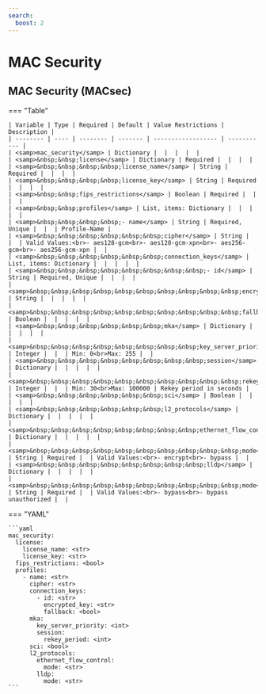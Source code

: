 ```yaml
---
search:
  boost: 2
---
```


# MAC Security
## MAC Security (MACsec)

=== "Table"


    | Variable | Type | Required | Default | Value Restrictions | Description |
    | -------- | ---- | -------- | ------- | ------------------ | ----------- |
    | <samp>mac_security</samp> | Dictionary |  |  |  |  |
    | <samp>&nbsp;&nbsp;license</samp> | Dictionary | Required |  |  |  |
    | <samp>&nbsp;&nbsp;&nbsp;&nbsp;license_name</samp> | String | Required |  |  |  |
    | <samp>&nbsp;&nbsp;&nbsp;&nbsp;license_key</samp> | String | Required |  |  |  |
    | <samp>&nbsp;&nbsp;fips_restrictions</samp> | Boolean | Required |  |  |  |
    | <samp>&nbsp;&nbsp;profiles</samp> | List, items: Dictionary |  |  |  |  |
    | <samp>&nbsp;&nbsp;&nbsp;&nbsp;- name</samp> | String | Required, Unique |  |  | Profile-Name |
    | <samp>&nbsp;&nbsp;&nbsp;&nbsp;&nbsp;&nbsp;cipher</samp> | String |  |  | Valid Values:<br>- aes128-gcm<br>- aes128-gcm-xpn<br>- aes256-gcm<br>- aes256-gcm-xpn |  |
    | <samp>&nbsp;&nbsp;&nbsp;&nbsp;&nbsp;&nbsp;connection_keys</samp> | List, items: Dictionary |  |  |  |  |
    | <samp>&nbsp;&nbsp;&nbsp;&nbsp;&nbsp;&nbsp;&nbsp;&nbsp;- id</samp> | String | Required, Unique |  |  |  |
    | <samp>&nbsp;&nbsp;&nbsp;&nbsp;&nbsp;&nbsp;&nbsp;&nbsp;&nbsp;&nbsp;encrypted_key</samp> | String |  |  |  |  |
    | <samp>&nbsp;&nbsp;&nbsp;&nbsp;&nbsp;&nbsp;&nbsp;&nbsp;&nbsp;&nbsp;fallback</samp> | Boolean |  |  |  |  |
    | <samp>&nbsp;&nbsp;&nbsp;&nbsp;&nbsp;&nbsp;mka</samp> | Dictionary |  |  |  |  |
    | <samp>&nbsp;&nbsp;&nbsp;&nbsp;&nbsp;&nbsp;&nbsp;&nbsp;key_server_priority</samp> | Integer |  |  | Min: 0<br>Max: 255 |  |
    | <samp>&nbsp;&nbsp;&nbsp;&nbsp;&nbsp;&nbsp;&nbsp;&nbsp;session</samp> | Dictionary |  |  |  |  |
    | <samp>&nbsp;&nbsp;&nbsp;&nbsp;&nbsp;&nbsp;&nbsp;&nbsp;&nbsp;&nbsp;rekey_period</samp> | Integer |  |  | Min: 30<br>Max: 100000 | Rekey period in seconds |
    | <samp>&nbsp;&nbsp;&nbsp;&nbsp;&nbsp;&nbsp;sci</samp> | Boolean |  |  |  |  |
    | <samp>&nbsp;&nbsp;&nbsp;&nbsp;&nbsp;&nbsp;l2_protocols</samp> | Dictionary |  |  |  |  |
    | <samp>&nbsp;&nbsp;&nbsp;&nbsp;&nbsp;&nbsp;&nbsp;&nbsp;ethernet_flow_control</samp> | Dictionary |  |  |  |  |
    | <samp>&nbsp;&nbsp;&nbsp;&nbsp;&nbsp;&nbsp;&nbsp;&nbsp;&nbsp;&nbsp;mode</samp> | String | Required |  | Valid Values:<br>- encrypt<br>- bypass |  |
    | <samp>&nbsp;&nbsp;&nbsp;&nbsp;&nbsp;&nbsp;&nbsp;&nbsp;lldp</samp> | Dictionary |  |  |  |  |
    | <samp>&nbsp;&nbsp;&nbsp;&nbsp;&nbsp;&nbsp;&nbsp;&nbsp;&nbsp;&nbsp;mode</samp> | String | Required |  | Valid Values:<br>- bypass<br>- bypass unauthorized |  |

=== "YAML"

    ```yaml
    mac_security:
      license:
        license_name: <str>
        license_key: <str>
      fips_restrictions: <bool>
      profiles:
        - name: <str>
          cipher: <str>
          connection_keys:
            - id: <str>
              encrypted_key: <str>
              fallback: <bool>
          mka:
            key_server_priority: <int>
            session:
              rekey_period: <int>
          sci: <bool>
          l2_protocols:
            ethernet_flow_control:
              mode: <str>
            lldp:
              mode: <str>
    ```
